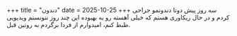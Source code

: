 +++
title = "دندون"
date = 2025-10-25
+++
سه روز پیش دوتا دندونمو جراحی کردم و در حال ریکاوری هستم که خیلی آهسته رو به بهبوده
این چند روز نتونستم ویدیویی ظبط کنم، امیدوارم از فردا برگردم به روتین قبل.
